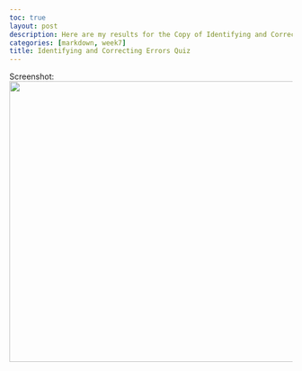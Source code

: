 ```yaml
---
toc: true
layout: post
description: Here are my results for the Copy of Identifying and Correcting Errors Quiz!
categories: [markdown, week7]
title: Identifying and Correcting Errors Quiz
---
```


Screenshot:
<img src="{{site.baseurl}}/images/test.png" width="1000" height="500"> 
